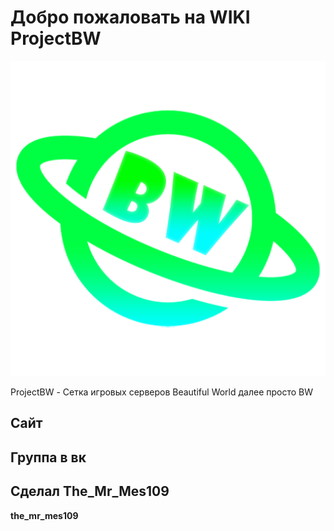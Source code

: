 # Добро пожаловать на WIKI ProjectBW

<!-- you don't need to prepend `/bar/` to `/images/hero.png` manually -->
![projectbw logo](/images/hero.png)

ProjectBW - Сетка игровых серверов Beautiful World
далее просто BW

## Сайт

## Группа в вк

## Сделал The_Mr_Mes109
**the_mr_mes109**


